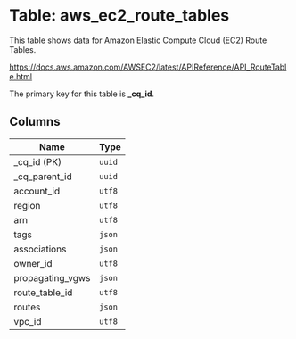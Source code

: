 # Table: aws_ec2_route_tables

This table shows data for Amazon Elastic Compute Cloud (EC2) Route Tables.

https://docs.aws.amazon.com/AWSEC2/latest/APIReference/API_RouteTable.html

The primary key for this table is **_cq_id**.

## Columns

| Name          | Type          |
| ------------- | ------------- |
|_cq_id (PK)|`uuid`|
|_cq_parent_id|`uuid`|
|account_id|`utf8`|
|region|`utf8`|
|arn|`utf8`|
|tags|`json`|
|associations|`json`|
|owner_id|`utf8`|
|propagating_vgws|`json`|
|route_table_id|`utf8`|
|routes|`json`|
|vpc_id|`utf8`|